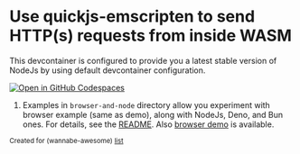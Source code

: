 #  Use quickjs-emscripten to send HTTP(s) requests from inside WASM

This devcontainer is configured to provide you a latest stable version of NodeJs by using default devcontainer configuration.

[![Open in GitHub Codespaces](https://github.com/codespaces/badge.svg)](https://codespaces.new/wasm-outbound-http-examples/quickjs-emscripten)

1. Examples in `browser-and-node` directory allow you experiment with browser example (same as demo), 
 along with NodeJs, Deno, and Bun ones.
   For details, see the [README](browser-and-node/README.md).
   Also [browser demo](https://wasm-outbound-http-examples.github.io/quickjs-emscripten/) is available.

<sub>Created for (wannabe-awesome) [list](https://github.com/vasilev/HTTP-request-from-inside-WASM)</sub>
